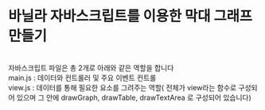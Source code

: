 # 바닐라 자바스크립트를 이용한 막대 그래프 만들기
<br/>
자바스크립트 파일은 총 2개로 아래와 같은 역할을 합니다
<br/>
main.js : 데이터와 컨트롤러 및 주요 이벤트 컨트롤
<br/>
view.js : 데이터를 통해 필요한 요소를 그려주는 역할( 전체가 view라는 함수로 구성되어 있으며 그 안에 drawGraph, drawTable, drawTextArea 로 구성되어 있습니다)

